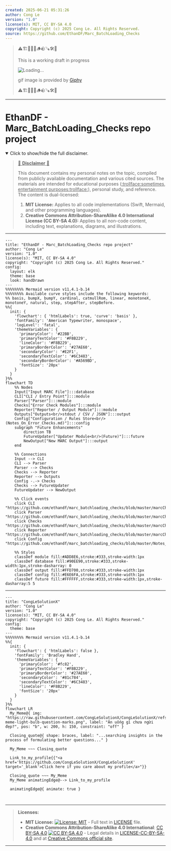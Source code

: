```yaml
---
created: 2025-06-21 05:31:26
author: Cong Le
version: "1.0"
license(s): MIT, CC BY-SA 4.0
copyright: Copyright (c) 2025 Cong Le. All Rights Reserved.
source: https://github.com/EthanDF/Marc_BatchLoading_Checks
---
```



> ⚠️🏗️🚧🦺🧱🪵🪨🪚🛠️👷
> 
> This is a working draft in progress
> 
> ![Loading...](https://media2.giphy.com/media/v1.Y2lkPTc5MGI3NjExcnVhMWplbnlmMXdzdmhmNWFsNXlqdWgxZGsyaG5kbjhodDdrdm9hbCZlcD12MV9pbnRlcm5hbF9naWZfYnlfaWQmY3Q9Zw/wqzktGaaBDEF9TpCyK/giphy.gif)
>
> gif image is provided by [Giphy](https://giphy.com)
> 
> ⚠️🏗️🚧🦺🧱🪵🪨🪚🛠️👷


----


# EthanDF - Marc_BatchLoading_Checks repo project
<details open>
<summary>Click to show/hide the full disclaimer.</summary>
   
> <ins>📢 **Disclaimer** 🚨</ins>
>
> This document contains my personal notes on the topic,
> compiled from publicly available documentation and various cited sources.
> The materials are intended for educational purposes (<ins>:trollface:sometimes, entertainment purposes:trollface:</ins>), personal study, and reference.
> The content is dual-licensed:
> 1. **MIT License:** Applies to all code implementations (Swift, Mermaid, and other programming languages).
> 2. **Creative Commons Attribution-ShareAlike 4.0 International License (CC BY-SA 4.0):** Applies to all non-code content, including text, explanations, diagrams, and illustrations.

</details>


---

```mermaid
---
title: "EthanDF - Marc_BatchLoading_Checks repo project"
author: "Cong Le"
version: "1.0"
license(s): "MIT, CC BY-SA 4.0"
copyright: "Copyright (c) 2025 Cong Le. All Rights Reserved."
config:
  layout: elk
  theme: base
  look: handDrawn
---
%%%%%%%% Mermaid version v11.4.1-b.14
%%%%%%%% Available curve styles include the following keywords:
%% basis, bumpX, bumpY, cardinal, catmullRom, linear, monotoneX, monotoneY, natural, step, stepAfter, stepBefore.
%%{
  init: {
    'flowchart': { 'htmlLabels': true, 'curve': 'basis' },
    'fontFamily': 'American Typewriter, monospace',
    'logLevel': 'fatal',
    'themeVariables': {
      'primaryColor': '#22BB',
      'primaryTextColor': '#F8B229',
      'lineColor': '#F8B229',
      'primaryBorderColor': '#27AE60',
      'secondaryColor': '#E2F1',
      'secondaryTextColor': '#6C3483',
      'secondaryBorderColor': '#A569BD',
      'fontSize': '20px'
    }
  }
}%%
flowchart TD
    %% Nodes
    Input["Input MARC File"]:::database
    CLI["CLI / Entry Point"]:::module
    Parser["Parser"]:::module
    Checks["Error Check Modules"]:::module
    Reporter["Reporter / Output Module"]:::module
    Outputs["Outputs<br/>stdout / CSV / JSON"]:::output
    Config["Configuration / Rules Store<br/>(Notes_On_Error_Checks.md)"]:::config
    subgraph "Future Enhancements"
        direction TB
        FutureUpdater["Updater Module<br/>(Future)"]:::future
        NewOutput["New MARC Output"]:::output
    end

    %% Connections
    Input --> CLI
    CLI --> Parser
    Parser --> Checks
    Checks --> Reporter
    Reporter --> Outputs
    Config -.-> Checks
    Checks --> FutureUpdater
    FutureUpdater --> NewOutput

    %% Click events
    click CLI "https://github.com/ethandf/marc_batchloading_checks/blob/master/marcCheck.py"
    click Parser "https://github.com/ethandf/marc_batchloading_checks/blob/master/marcCheck.py"
    click Checks "https://github.com/ethandf/marc_batchloading_checks/blob/master/marcCheck.py"
    click Reporter "https://github.com/ethandf/marc_batchloading_checks/blob/master/marcCheck.py"
    click Config "https://github.com/ethandf/marc_batchloading_checks/blob/master/Notes_On_Error_Checks.md"

    %% Styles
    classDef module fill:#ADD8E6,stroke:#333,stroke-width:1px
    classDef database fill:#90EE90,stroke:#333,stroke-width:1px,stroke-dasharray: 0
    classDef output fill:#FFD700,stroke:#333,stroke-width:1px
    classDef config fill:#E6E6FA,stroke:#333,stroke-width:1px
    classDef future fill:#FFFFFF,stroke:#333,stroke-width:1px,stroke-dasharray:5 5
```

----

<!-- 
```mermaid
%% Current Mermaid version
info
```  -->


```mermaid
---
title: "CongLeSolutionX"
author: "Cong Le"
version: "1.0"
license(s): "MIT, CC BY-SA 4.0"
copyright: "Copyright (c) 2025 Cong Le. All Rights Reserved."
config:
  theme: base
---
%%%%%%%% Mermaid version v11.4.1-b.14
%%{
  init: {
    'flowchart': { 'htmlLabels': false },
    'fontFamily': 'Bradley Hand',
    'themeVariables': {
      'primaryColor': '#fc82',
      'primaryTextColor': '#F8B229',
      'primaryBorderColor': '#27AE60',
      'secondaryColor': '#81c784',
      'secondaryTextColor': '#6C3483',
      'lineColor': '#F8B229',
      'fontSize': '20px'
    }
  }
}%%
flowchart LR
  My_Meme@{ img: "https://raw.githubusercontent.com/CongLeSolutionX/CongLeSolutionX/refs/heads/main/assets/images/My-meme-light-bulb-question-marks.png", label: "Ăn uống gì chưa ngừi đẹp?", pos: "b", w: 200, h: 150, constraint: "off" }

  Closing_quote@{ shape: braces, label: "...searching insights in the process of formulating better questions..." }
    
  My_Meme ~~~ Closing_quote
    
  Link_to_my_profile{{"<a href='https://github.com/CongLeSolutionX/CongLeSolutionX' target='_blank'>Click here if you care about my profile</a>"}}

  Closing_quote ~~~ My_Meme
  My_Meme animatingEdge@--> Link_to_my_profile
  
  animatingEdge@{ animate: true }



```

---
>**Licenses:**
>
>- **MIT License:**  [![License: MIT](https://img.shields.io/badge/License-MIT-yellow.svg)](LICENSE) - Full text in [LICENSE](LICENSE) file.
>- **Creative Commons Attribution-ShareAlike 4.0 International**: [CC BY-SA 4.0](https://creativecommons.org/licenses/by-sa/4.0/) [![CC BY-SA 4.0](https://licensebuttons.net/l/by-sa/4.0/88x31.png)](https://creativecommons.org/licenses/by-sa/4.0/) - Legal details in [LICENSE-CC-BY-SA-4.0](THE_PAST/LICENSE-CC-BY-SA-4.0) and at [Creative Commons official site](https://creativecommons.org/licenses/by-sa/4.0/).
>
---
